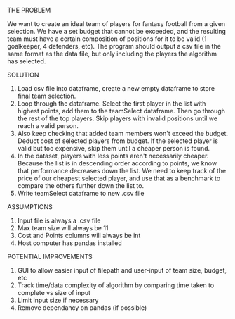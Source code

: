 THE PROBLEM

We want to create an ideal team of players for fantasy football from a given selection. We have a set budget that cannot be exceeded, and the resulting team must have a certain composition of positions for it to be valid (1 goalkeeper, 4 defenders, etc).
The program should output a csv file in the same format as the data file, but only including the players the algorithm has selected.


SOLUTION

1. Load csv file into dataframe, create a new empty dataframe to store final team selection.
2. Loop through the dataframe. Select the first player in the list with highest points, add them to the teamSelect dataframe. 
Then go through the rest of the top players. Skip players with invalid positions until we reach a valid person.
3. Also keep checking that added team members won't exceed the budget. Deduct cost of selected players from budget.
If the selected player is valid but too expensive, skip them until a cheaper person is found.
4. In the dataset, players with less points aren't necessarily cheaper. Because the list is in descending order according to points, 
we know that performance decreases down the list. We need to keep track of the price of our cheapest selected player, and use that as a 
benchmark to compare the others further down the list to.
5. Write teamSelect dataframe to new .csv file

ASSUMPTIONS

1. Input file is always a .csv file
2. Max team size will always be 11
3. Cost and Points columns will always be int
4. Host computer has pandas installed

POTENTIAL IMPROVEMENTS

1. GUI to allow easier input of filepath and user-input of team size, budget, etc
2. Track time/data complexity of algorithm by comparing time taken to complete vs size of input
3. Limit input size if necessary
4. Remove dependancy on pandas (if possible)
